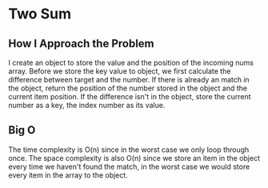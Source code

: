 # Two Sum

## How I Approach the Problem

I create an object to store the value and the position of the incoming nums array. Before we store the key value to object, we first calculate the difference between target and the number. If there is already an match in the object, return the position of the number stored in the object and the current item position. If the difference isn't in the object, store the current number as a key, the index number as its value.

## Big O

The time complexity is O(n) since in the worst case we only loop through once. The space complexity is also O(n) since we store an item in the object every time we haven't found the match, in the worst case we would store every item in the array to the object.
